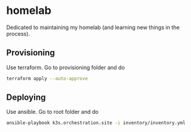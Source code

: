 # homelab

Dedicated to maintaining my homelab (and learning new things in the process).

## Provisioning

Use terraform. Go to provisioning folder and do

```sh
terraform apply --auto-approve
```

## Deploying

Use ansible. Go to root folder and do

```sh
ansible-playbook k3s.orchestration.site -i inventory/inventory.yml
```
